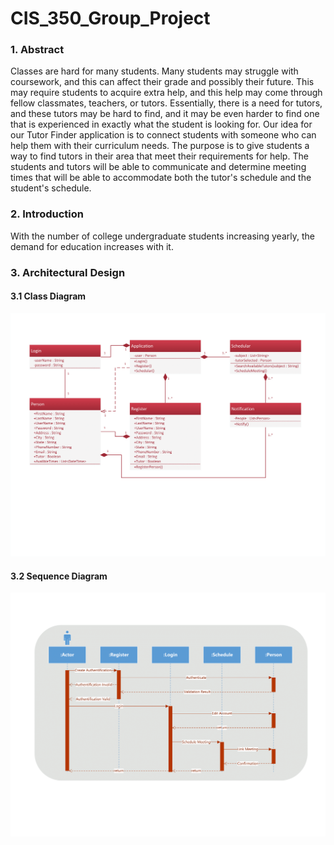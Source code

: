 # CIS_350_Group_Project

### 1. Abstract
Classes are hard for many students. Many students may struggle with coursework, and this can affect their grade and possibly their future. This may require students to acquire extra help, and this help may come through fellow classmates, teachers, or tutors. Essentially, there is a need for tutors, and these tutors may be hard to find, and it may be even harder to find one that is experienced in exactly what the student is looking for. Our idea for our Tutor Finder application is to connect students with someone who can help them with their curriculum needs. The purpose is to give students a way to find tutors in their area that meet their requirements for help. The students and tutors will be able to communicate and determine meeting times that will be able to accommodate both the tutor's schedule and the student's schedule.

### 2. Introduction
With the number of college undergraduate students increasing yearly, the demand for education increases with it.


### 3. Architectural Design

#### 3.1 Class Diagram
![Alt text](ClassDiagram-1.png)

#### 3.2 Sequence Diagram
![Alt text](SequenceDiagram-1.png)
